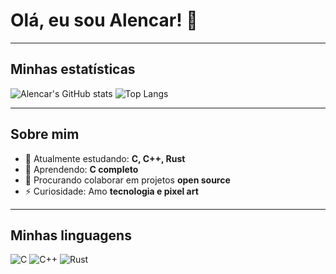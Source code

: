 # Olá, eu sou Alencar! 👋

---

## Minhas estatísticas
![Alencar's GitHub stats](https://github-readme-stats.vercel.app/api?username=alencar&show_icons=true&theme=tokyonight)
![Top Langs](https://github-readme-stats.vercel.app/api/top-langs/?username=alencar&layout=compact&theme=tokyonight)

---

## Sobre mim
- 🔭 Atualmente estudando: **C, C++, Rust**  
- 🌱 Aprendendo: **C completo**  
- 👯 Procurando colaborar em projetos **open source**  
- ⚡ Curiosidade: Amo **tecnologia e pixel art**

---

## Minhas linguagens
![C](https://img.shields.io/badge/C-00599C?style=for-the-badge&logo=c&logoColor=white)
![C++](https://img.shields.io/badge/C++-00599C?style=for-the-badge&logo=c%2B%2B&logoColor=white)
![Rust](https://img.shields.io/badge/Rust-000000?style=for-the-badge&logo=rust&logoColor=white)




